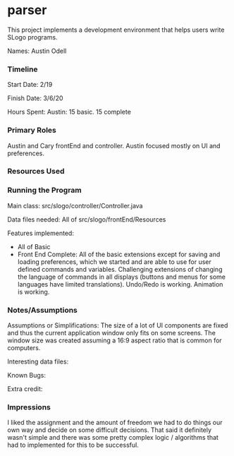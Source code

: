 parser
====

This project implements a development environment that helps users write SLogo programs.

Names: Austin Odell 


### Timeline

Start Date: 2/19

Finish Date: 3/6/20

Hours Spent: Austin: 15 basic. 15 complete

### Primary Roles
Austin and Cary frontEnd and controller. Austin focused mostly on UI and preferences. 

### Resources Used


### Running the Program

Main class: src/slogo/controller/Controller.java

Data files needed: All of src/slogo/frontEnd/Resources

Features implemented:
- All of Basic
- Front End Complete: All of the basic extensions except for saving and loading preferences, which we 
started and are able to use for user defined commands and variables. Challenging extensions of changing
the language of commands in all displays (buttons and menus for some languages have limited translations).
Undo/Redo is working. Animation is working. 


### Notes/Assumptions

Assumptions or Simplifications: The size of a lot of UI components are fixed and thus the current application
window only fits on some screens. The window size was created assuming a 16:9 aspect ratio that is common
for computers. 

Interesting data files: 

Known Bugs:

Extra credit:


### Impressions

I liked the assignment and the amount of freedom we had to do things our own way and decide on some 
difficult decisions. That said it definitely wasn't simple and there was some pretty complex logic /
algorithms that had to implemented for this to be successful. 